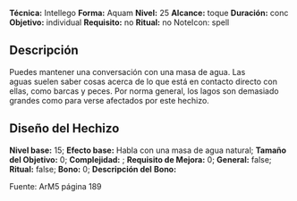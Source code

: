 
**Técnica:** Intellego
**Forma:** Aquam
**Nivel:** 25
**Alcance:** toque 
**Duración:** conc  
**Objetivo:** individual
**Requisito:** no
**Ritual:** no
NoteIcon: spell




## Descripción 
<p>Puedes mantener una conversación con una masa de agua. Las aguas suelen saber cosas acerca de lo que está en contacto directo con ellas, como barcas y peces. Por norma general, los lagos son demasiado grandes como para verse afectados por este hechizo.</p>

## Diseño del Hechizo 

**Nivel base:** 15; **Efecto base:** Habla con una masa de agua natural;  **Tamaño del **Objetivo:**** 0; **Complejidad:** ; **Requisito de Mejora:** 0; **General:** false; **Ritual:** false; **Bono:** 0; **Descripción del** **Bono:** 

Fuente: ArM5 página 189